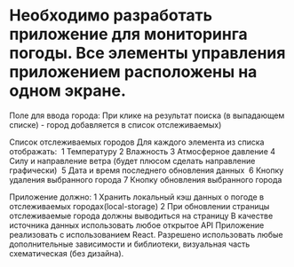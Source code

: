 # Необходимо разработать приложение для мониторинга погоды. Все элементы управления приложением расположены на одном экране.

Поле для ввода города:
При клике на результат поиска (в выпадающем списке) - город добавляется в список отслеживаемых)

Список отслеживаемых городов
Для каждого элемента из списка отображать: 
1	Температуру
2	Влажность
3	Атмосферное давление
4	Силу и направление ветра (будет плюсом сделать направление графически) 
5	Дата и время последнего обновления данных 
6	Кнопку удаления выбранного города
7	Кнопку обновления выбранного города

Приложение должно:
1	Хранить локальный кэш данных о погоде в отслеживаемых городах(local-storage)
2	При обновлении страницы отслеживаемые города должны выводиться на страницу
В качестве источника данных использовать любое открытое API
Приложение реализовать с использованием React. Разрешено использовать любые дополнительные зависимости и библиотеки, визуальная часть схематическая (без дизайна).
